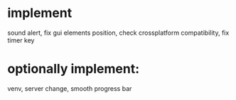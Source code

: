 # implement

sound alert,
fix gui elements position,
check crossplatform compatibility,
fix timer key

# optionally implement: 

venv,
server change,
smooth progress bar
